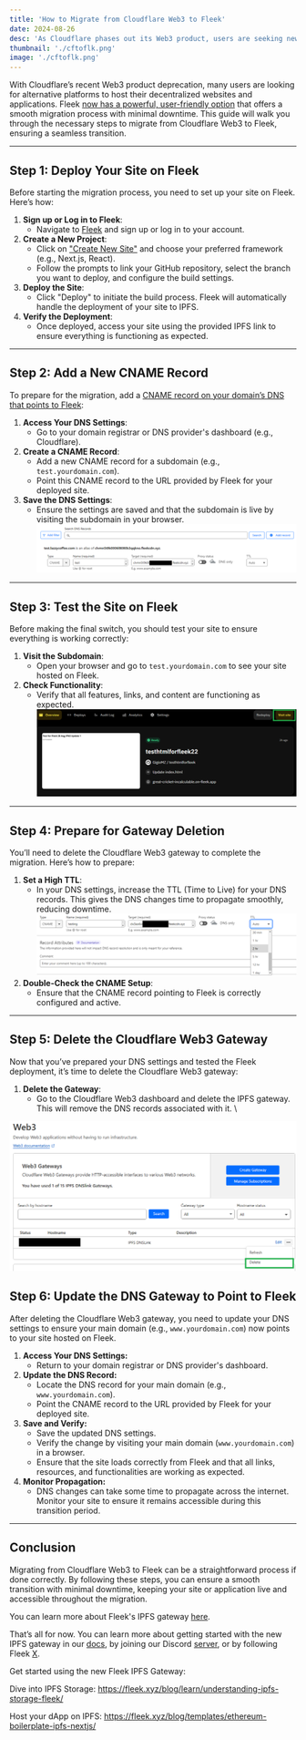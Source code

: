 ```yaml
---
title: 'How to Migrate from Cloudflare Web3 to Fleek'
date: 2024-08-26
desc: 'As Cloudflare phases out its Web3 product, users are seeking new platforms to host decentralized websites and applications. Fleek offers a user-friendly, robust alternative with a streamlined migration process and minimal downtime. This guide provides step-by-step instructions for smoothly transitioning from Cloudflare Web3 to Fleek.'
thumbnail: './cftoflk.png'
image: './cftoflk.png'
---
```


With Cloudflare’s recent Web3 product deprecation, many users are looking for alternative platforms to host their decentralized websites and applications. Fleek [now has a powerful, user-friendly option](https://fleek.xyz/guides/cf-web3-to-fleek/) that offers a smooth migration process with minimal downtime. This guide will walk you through the necessary steps to migrate from Cloudflare Web3 to Fleek, ensuring a seamless transition.

---

## **Step 1: Deploy Your Site on Fleek**

Before starting the migration process, you need to set up your site on Fleek. Here’s how:

1. **Sign up or Log in to Fleek**:
   - Navigate to [Fleek](https://fleek.xyz) and sign up or log in to your account.
2. **Create a New Project**:
   - Click on ["Create New Site"](https://fleek.xyz/docs/platform/hosting/#start-hosting) and choose your preferred framework (e.g., Next.js, React).
   - Follow the prompts to link your GitHub repository, select the branch you want to deploy, and configure the build settings.
3. **Deploy the Site**:
   - Click "Deploy" to initiate the build process. Fleek will automatically handle the deployment of your site to IPFS.
4. **Verify the Deployment**:
   - Once deployed, access your site using the provided IPFS link to ensure everything is functioning as expected.

---

## **Step 2: Add a New CNAME Record**

To prepare for the migration, add a [CNAME record on your domain’s DNS that points to Fleek](https://fleek.xyz/docs/platform/domains/#adding-a-custom-domain):

1. **Access Your DNS Settings**:
   - Go to your domain registrar or DNS provider's dashboard (e.g., Cloudflare).
2. **Create a CNAME Record**:
   - Add a new CNAME record for a subdomain (e.g., `test.yourdomain.com`).
   - Point this CNAME record to the URL provided by Fleek for your deployed site.
3. **Save the DNS Settings**:
   - Ensure the settings are saved and that the subdomain is live by visiting the subdomain in your browser.
     ![](./step2.webp)

---

## **Step 3: Test the Site on Fleek**

Before making the final switch, you should test your site to ensure everything is working correctly:

1. **Visit the Subdomain**:
   - Open your browser and go to `test.yourdomain.com` to see your site hosted on Fleek.
2. **Check Functionality**:
   - Verify that all features, links, and content are functioning as expected.
     ![](./step3.webp)

---

## **Step 4: Prepare for Gateway Deletion**

You’ll need to delete the Cloudflare Web3 gateway to complete the migration. Here’s how to prepare:

1. **Set a High TTL**:
   - In your DNS settings, increase the TTL (Time to Live) for your DNS records. This gives the DNS changes time to propagate smoothly, reducing downtime.
     ![](./step4.webp)
2. **Double-Check the CNAME Setup**:
   - Ensure that the CNAME record pointing to Fleek is correctly configured and active.

---

## **Step 5: Delete the Cloudflare Web3 Gateway**

Now that you’ve prepared your DNS settings and tested the Fleek deployment, it’s time to delete the Cloudflare Web3 gateway:

1. **Delete the Gateway**:
   - Go to the Cloudflare Web3 dashboard and delete the IPFS gateway. This will remove the DNS records associated with it. \

![](./step5.webp)

## **Step 6: Update the DNS Gateway to Point to Fleek**

After deleting the Cloudflare Web3 gateway, you need to update your DNS settings to ensure your main domain (e.g., `www.yourdomain.com`) now points to your site hosted on Fleek.

1. **Access Your DNS Settings:**
   - Return to your domain registrar or DNS provider's dashboard.
2. **Update the DNS Record:**
   - Locate the DNS record for your main domain (e.g., `www.yourdomain.com`).
   - Point the CNAME record to the URL provided by Fleek for your deployed site.
3. **Save and Verify:**
   - Save the updated DNS settings.
   - Verify the change by visiting your main domain (`www.yourdomain.com`) in a browser.
   - Ensure that the site loads correctly from Fleek and that all links, resources, and functionalities are working as expected.
4. **Monitor Propagation:**
   - DNS changes can take some time to propagate across the internet. Monitor your site to ensure it remains accessible during this transition period.

---

## **Conclusion**

Migrating from Cloudflare Web3 to Fleek can be a straightforward process if done correctly. By following these steps, you can ensure a smooth transition with minimal downtime, keeping your site or application live and accessible throughout the migration.

You can learn more about Fleek's IPFS gateway [here](https://fleek.xyz/blog/announcements/fleek-decentralized-ipfs-gateway/).


That’s all for now. You can learn more about getting started with the new IPFS gateway in our [docs](https://fleek.xyz/docs/), by joining our Discord [server](discord.gg/fleek), or by following Fleek [X](https://x.com/fleek).

Get started using the new Fleek IPFS Gateway:

Dive into IPFS Storage: https://fleek.xyz/blog/learn/understanding-ipfs-storage-fleek/

Host your dApp on IPFS: https://fleek.xyz/blog/templates/ethereum-boilerplate-ipfs-nextjs/